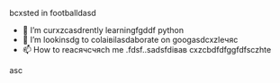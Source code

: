 bcxsted in footballdasd
- 🌱 I’m curxzcasdrently learningfgddf python
- 💞️ I’m lookinsdg to colаівіlasdaborate on googasdcxzleчяс
- 📫 How to reacячсчясh me .fdsf..sadsfdівав
cxzcbdfdfggfdfsczhte
<!---xzcxzczxfdbgfdcv
watsonscorb/watsonscorb xcvis a ✨ special ✨ repository becausenm its `README.md` (this file) appears on your GitHub profile.
You can click the Preview link to take a look at your changes.
--->asc
